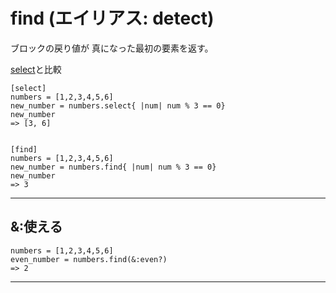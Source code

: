 # find (エイリアス: detect)
ブロックの戻り値が 真になった最初の要素を返す。

[select](https://github.com/Tarara33/TIL/blob/main/Ruby/%E3%83%A1%E3%82%BD%E3%83%83%E3%83%89/%E3%83%96%E3%83%AD%E3%83%83%E3%82%AF/select%20(find_all)%E3%83%BBreject.md)と比較
~~~
[select]
numbers = [1,2,3,4,5,6]
new_number = numbers.select{ |num| num % 3 == 0}
new_number
=> [3, 6]


[find]
numbers = [1,2,3,4,5,6]
new_number = numbers.find{ |num| num % 3 == 0}
new_number
=> 3
~~~
***

## &:使える
~~~
numbers = [1,2,3,4,5,6]
even_number = numbers.find(&:even?)
=> 2
~~~
***
